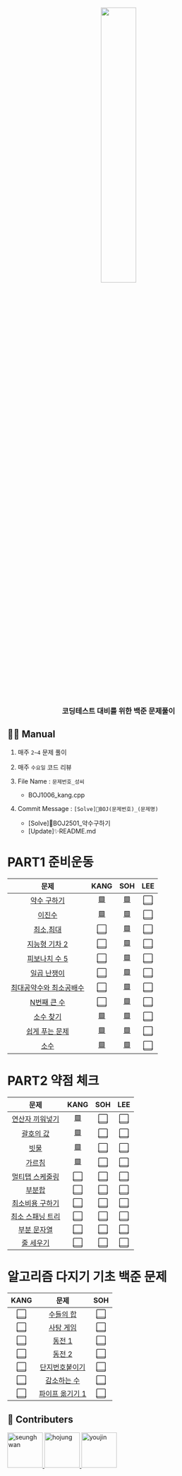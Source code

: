 <div align="center">
    <h3><img src="https://user-images.githubusercontent.com/46666296/167251391-e6daa39c-56aa-4e91-840b-4d674444577f.png" width="40%" /></h3>
</div>
<div align="center">
    <h3>코딩테스트 대비를 위한 백준 문제풀이 </h3>
</div>  

## 👨‍💻 Manual
1. 매주 `2~4` 문제 풀이
2. 매주 `수요일` 코드 리뷰
3. File Name : `문제번호_성씨`
    - BOJ1006_kang.cpp  

4. Commit Message : ```[Solve]💯BOJ(문제번호)_(문제명)```
    - [Solve]💯BOJ2501_약수구하기 <!--띄어쓰기 X-->
    - [Update]✨README.md
# PART1 준비운동
<!--문제를 풀었으면 ⬜를 🟩로 바꾸기. 
    그리고 ()안에 해당 파일 경로 작성하기.
    ex) [🟩](./PART1/PART1_kang/BOJ2501_kang.py)-->
|문제|KANG|SOH|LEE|
|:--:|:--:|:--:|:--:|
|[약수 구하기](https://www.acmicpc.net/problem/2501)|[🟩](./PART1/PART1_kang/BOJ2501_kang.py)|[🟩](./PART1/PART1_so/BOJ2501_so.py)|[⬜]()|
|[이진수](https://www.acmicpc.net/problem/3460)|[🟩](./PART1/PART1_kang/BOJ3460_kang.py)|[🟩](./PART1/PART1_so/BOJ3469_so.py)|[⬜]()|
|[최소,최대](https://www.acmicpc.net/problem/10818)|[⬜]()|[🟩](./PART1/PART1_so/BOJ10818_so.py)|[⬜]()|
|[지능형 기차 2](https://www.acmicpc.net/problem/2460)|[⬜]()|[🟩](./PART1/PART1_so/BOJ2460_so.py)|[⬜]()|
|[피보나치 수 5](https://www.acmicpc.net/problem/10870)|[⬜]()|[🟩](./PART1/PART1_so/BOJ10870_so.py)|[⬜]()|
|[일곱 난쟁이](https://www.acmicpc.net/problem/2309)|[⬜]()|[🟩](./PART1/PART1_so/BOJ2309_so.py)|[⬜]()|
|[최대공약수와 최소공배수](https://www.acmicpc.net/problem/2609)|[⬜]()|[🟩](./PART1/PART1_so/BOJ2609_so.py)|[⬜]()|
|[N번째 큰 수](https://www.acmicpc.net/problem/2693)|[⬜]()|[🟩](./PART1/PART1_so/BOJ2693_so.py)|[⬜]()|
|[소수 찾기](https://www.acmicpc.net/problem/1978)|[🟩](./PART1/PART1_kang/BOJ1978_kang.py)|[🟩](./PART1/PART1_so/BOJ1978_so.py)|[⬜]()|
|[쉽게 푸는 문제](https://www.acmicpc.net/problem/1292)|[🟩](./PART1/PART1_kang/BOJ1292_kang.py)|[🟩](./PART1/PART1_so/BOJ1292_so.py)|[⬜]()|
|[소수](https://www.acmicpc.net/problem/2581)|[🟩](./PART1/PART1_kang/BOJ2581_kang.py)|[🟩](./PART1/PART1_so/BOJ2581_so.py)|[⬜]()|

# PART2 약점 체크
|문제|KANG|SOH|LEE|
|:--:|:--:|:--:|:--:|
|[연산자 끼워넣기](https://www.acmicpc.net/problem/14888)|[🟩](./PART1/PART2_kang/BOJ14888_kang.py)|[⬜]()|[⬜]()|
|[괄호의 값](https://www.acmicpc.net/problem/2504)|[🟩](./PART1/PART2_kang/BOJ2504_kang.py)|[⬜]()|[⬜]()|
|[빗물](https://www.acmicpc.net/problem/14719)|[🟩](./PART2/PART2_kang/BOJ14719_kang.py)|[⬜]()|[⬜]()|
|[가르침](https://www.acmicpc.net/problem/1062)|[🟩](./PART2/PART2_kang/BOJ1062_kang.py)|[⬜]()|[⬜]()|
|[멀티탭 스케줄링](https://www.acmicpc.net/problem/1700)|[⬜]()|[⬜]()|[⬜]()|
|[부분합](https://www.acmicpc.net/problem/1806)|[⬜]()|[⬜]()|[⬜]()|
|[최소비용 구하기](https://www.acmicpc.net/problem/1916)|[⬜]()|[⬜]()|[⬜]()|
|[최소 스패닝 트리](https://www.acmicpc.net/problem/1197)|[⬜]()|[⬜]()|[⬜]()|
|[부분 문자열](https://www.acmicpc.net/problem/16916)|[⬜]()|[⬜]()|[⬜]()|
|[줄 세우기](https://www.acmicpc.net/problem/2252)|[⬜]()|[⬜]()|[⬜]()|

# 알고리즘 다지기 기초 백준 문제
|KANG|문제|SOH|
|:--:|:--:|:--:|
|[⬜]()|[수들의 합](https://www.acmicpc.net/problem/1789)|[⬜]()|
|[⬜]()|[사탕 게임](https://www.acmicpc.net/problem/3085)|[⬜]()|
|[⬜]()|[동전 1](https://www.acmicpc.net/problem/2293)|[⬜]()|
|[⬜]()|[동전 2](https://www.acmicpc.net/problem/2294)|[⬜]()|
|[⬜]()|[단지번호붙이기](https://www.acmicpc.net/problem/2667)|[⬜]()|
|[⬜]()|[감소하는 수](https://www.acmicpc.net/problem/1038)|[⬜]()|
|[⬜]()|[파이프 옮기기 1](https://www.acmicpc.net/problem/17070)|[⬜]()|

## 🤝 Contributers
<a href = "https://github.com/kangshwan">
  <img src="https://avatars.githubusercontent.com/u/46666296?v=4" alt="seunghwan" width="80" style="max-width:100%" />
</a>
<a href = "https://github.com/bona0722">
  <img src="https://avatars.githubusercontent.com/u/58328096?v=4" alt="hojung" width="80" style="max-width:100%" />
</a>
<a href = "https://github.com/bona0722">
  <img src="https://avatars.githubusercontent.com/u/53362054?v=4" alt="youjin" width="80" style="max-width:100%" />
</a>